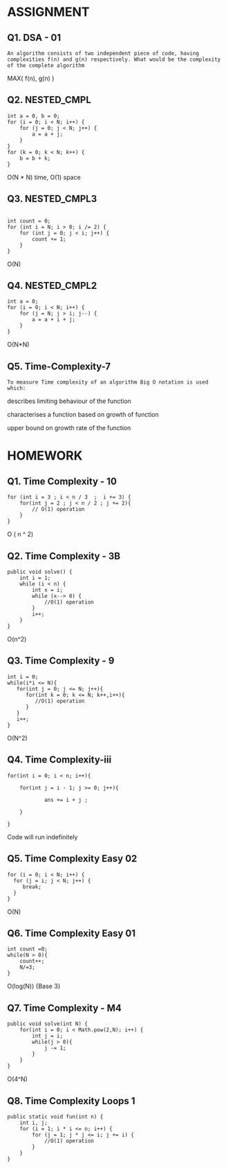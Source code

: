# ASSIGNMENT

## Q1. DSA - 01

```
An algorithm consists of two independent piece of code, having complexities f(n) and g(n) respectively. What would be the complexity of the complete algorithm
```

MAX( f(n), g(n) )


## Q2. NESTED_CMPL

```
int a = 0, b = 0;    
for (i = 0; i < N; i++) {
    for (j = 0; j < N; j++) {
        a = a + j;
    }
}
for (k = 0; k < N; k++) {
    b = b + k;
}
```

O(N * N) time, O(1) space




## Q3. NESTED_CMPL3

```

int count = 0;
for (int i = N; i > 0; i /= 2) {
    for (int j = 0; j < i; j++) {
        count += 1;
    }
}
```

O(N)

## Q4. NESTED_CMPL2


```
int a = 0;
for (i = 0; i < N; i++) {
    for (j = N; j > i; j--) {
        a = a + i + j;
    }
}
```

O(N*N)

## Q5. Time-Complexity-7

```
To measure Time complexity of an algorithm Big O notation is used which:
```

describes limiting behaviour of the function

characterises a function based on growth of function

upper bound on growth rate of the function
 


# HOMEWORK

## Q1. Time Complexity - 10

```
for (int i = 3 ; i < n / 3  ;  i += 3) {
    for(int j = 2 ; j < n / 2 ; j += 2){
        // O(1) operation  
    }
}
```
O ( n ^ 2)

## Q2. Time Complexity - 3B

``` 
public void solve() {
    int i = 1;
    while (i < n) {
        int x = i;
        while (x--> 0) {
            //O(1) operation
        }
        i++;
    }
}
```

O(n^2)

## Q3. Time Complexity - 9

``` 
int i = 0;
while(i*i <= N){
   for(int j = 0; j <= N; j++){
      for(int k = 0; k <= N; k++,i++){
         //O(1) operation
      }
   }
   i++;
}
```

O(N^2)

## Q4. Time Complexity-iii

``` 
for(int i = 0; i < n; i++){

    for(int j = i - 1; j >= 0; j++){

            ans += i + j ;

    }

}

```

Code will run indefinitely

## Q5. Time Complexity Easy 02

``` 
for (i = 0; i < N; i++) { 
  for (j = i; j < N; j++) { 
     break; 
  }
}
```
O(N)

## Q6. Time Complexity Easy 01

``` 
int count =0;
while(N > 0){
    count++;
    N/=3;
}
```

O(log(N)) {Base 3}



## Q7. Time Complexity - M4

```
public void solve(int N) {
    for(int i = 0; i < Math.pow(2,N); i++) {
        int j = i;
        while(j > 0){
            j -= 1;
        }
    }
}

```

O(4^N)

## Q8. Time Complexity Loops 1


``` 
public static void fun(int n) {
    int i, j;
    for (i = 1; i * i <= n; i++) {
        for (j = 1; j * j <= i; j += i) {
            //O(1) operation
        }
    }
}
 
```